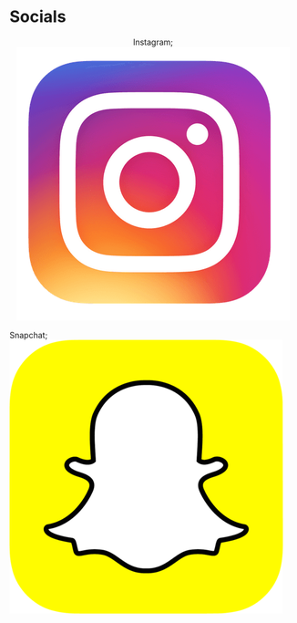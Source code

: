 # Socials
<p align = "center">
    Instagram; 
    <a href = "https://www.instagram.com/imabrokemff">
    <img src = "https://raw.githubusercontent.com/15yrold/15yrold/main/instagram_icon.png"/>
    <a>
</p>
    Snapchat; 
    <a href = "https://www.snapchat.com/add/vvnmpire?share_id=RjdDRjM5&locale=en_US">
    <img src = "https://raw.githubusercontent.com/15yrold/15yrold/main/snapchat_icon.png"/>
    <a>
</p>
